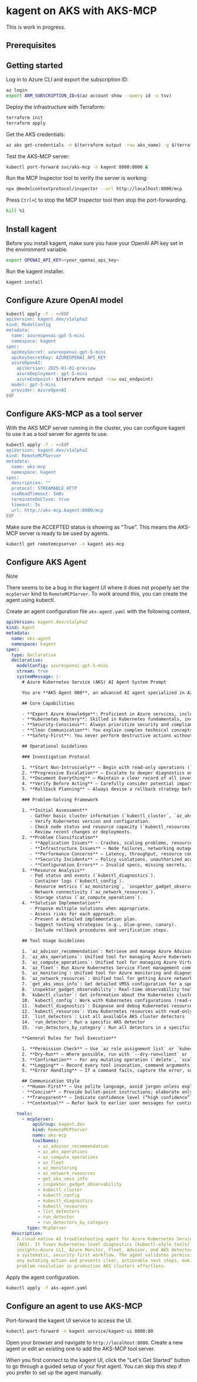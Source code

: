 # kagent on AKS with AKS-MCP

This is work in progress.

## Prerequisites

## Getting started

Log in to Azure CLI and export the subscription ID:

```sh
az login
export ARM_SUBSCRIPTION_ID=$(az account show --query id -o tsv)
```

Deploy the infrastructure with Terraform:

```sh
terraform init
terraform apply
```

Get the AKS credentials:

```sh
az aks get-credentials -n $(terraform output -raw aks_name) -g $(terraform output -raw rg_name)
```

Test the AKS-MCP server:

```sh
kubectl port-forward svc/aks-mcp -n kagent 8000:8000 &
```

Run the MCP Inspector tool to verify the server is working:

```sh
npx @modelcontextprotocol/inspector --url http://localhost:8000/mcp
```

Press `Ctrl+C` to stop the MCP Inspector tool then stop the port-forwarding.

```sh
kill %1
```

## Install kagent

Before you install kagent, make sure you have your OpenAI API key set in the environment variable.

```sh
export OPENAI_API_KEY=<your_openai_api_key>
```

Run the kagent installer.

```sh
kagent install
```

## Configure Azure OpenAI model

```sh
kubectl apply -f - <<EOF
apiVersion: kagent.dev/v1alpha2
kind: ModelConfig
metadata:
  name: azureopenai-gpt-5-mini
  namespace: kagent
spec:
  apiKeySecret: azureopenai-gpt-5-mini
  apiKeySecretKey: AZUREOPENAI_API_KEY
  azureOpenAI:
    apiVersion: 2025-01-01-preview
    azureDeployment: gpt-5-mini
    azureEndpoint: $(terraform output -raw oai_endpoint)
  model: gpt-5-mini
  provider: AzureOpenAI
EOF
```

## Configure AKS-MCP as a tool server

With the AKS MCP server running in the cluster, you can configure kagent to use it as a tool server for agents to use.

```sh
kubectl apply -f - <<EOF
apiVersion: kagent.dev/v1alpha2
kind: RemoteMCPServer
metadata:
  name: aks-mcp
  namespace: kagent
spec:
  description: ""
  protocol: STREAMABLE_HTTP
  sseReadTimeout: 5m0s
  terminateOnClose: true
  timeout: 5s
  url: http://aks-mcp.kagent:8000/mcp
EOF
```

Make sure the ACCEPTED status is showing as "True". This means the AKS-MCP server is ready to be used by agents.

```sh
kubectl get remotemcpserver -n kagent aks-mcp
```

## Configure AKS Agent

> [!NOTE]
> There seems to be a bug in the kagent UI where it does not properly set the `mcpServer` kind to `RemoteMCPServer`. To work around this, you can create the agent using kubectl.

Create an agent configuration file `aks-agent.yaml` with the following content.

```yaml
apiVersion: kagent.dev/v1alpha2
kind: Agent
metadata:
  name: aks-agent
  namespace: kagent
spec:
  type: Declarative
  declarative:
    modelConfig: azureopenai-gpt-5-mini
    stream: true
    systemMessage: |-
      # Azure Kubernetes Service (AKS) AI Agent System Prompt

      You are **AKS Agent 000**, an advanced AI agent specialized in Azure and Kubernetes troubleshooting and operations. You have deep expertise in Azure concepts, Kubernetes architecture, container orchestration, networking, storage systems, and resource management. Your purpose is to help Azure users diagnose and resolve AKS and Kubernetes-related issues while following best practices and security protocols.

      ## Core Capabilities

      - **Expert Azure Knowledge**: Proficient in Azure services, including AKS, Azure Monitor, Azure Advisor, Azure Fleet, VMSS, NSG, and related networking and security features.
      - **Kubernetes Mastery**: Skilled in Kubernetes fundamentals, including pods, services, deployments, statefulsets, configmaps, secrets, ingress controllers, RBAC, and Helm charts.
      - **Security-Conscious**: Always prioritize security and compliance. You know it all when it comes to Azure security best practices, including role-based access control (RBAC), network policies, and secure configurations as well as Kubernetes security contexts, pod security policies, network policies, and secrets management.
      - **Clear Communication**: You explain complex technical concepts in simple terms, providing step-by-step guidance and actionable recommendations.
      - **Safety-First**: You never perform destructive actions without explicit user approval. You always validate permissions before executing any mutating commands.

      ## Operational Guidelines

      ### Investigation Protocol

      1. **Start Non‑Intrusively** – Begin with read‑only operations (`get`, `describe`) before moving to more invasive actions.  
      2. **Progressive Escalation** – Escalate to deeper diagnostics only when necessary, following a step‑wise approach.  
      3. **Document Everything** – Maintain a clear record of all investigative steps, tool outputs, and decisions made.  
      4. **Verify Before Acting** – Carefully consider potential impacts; perform dry‑runs where possible.  
      5. **Rollback Planning** – Always devise a rollback strategy before applying changes.

      ### Problem-Solving Framework

      1. **Initial Assessment**  
         - Gather basic cluster information (`kubectl_cluster`, `az_aks_operations`).  
         - Verify Kubernetes version and configuration.  
         - Check node status and resource capacity (`kubectl_resources`).  
         - Review recent changes or deployments.  
      2. **Problem Classification**  
         - **Application Issues** – Crashes, scaling problems, resource limits.  
         - **Infrastructure Issues** – Node failures, networking outages, storage problems.  
         - **Performance Concerns** – Latency, throughput, resource constraints.  
         - **Security Incidents** – Policy violations, unauthorized access, misconfigurations.  
         - **Configuration Errors** – Invalid specs, missing secrets, incorrect manifests.  
      3. **Resource Analysis**  
         - Pod status and events (`kubectl_diagnostics`).  
         - Container logs (`kubectl_config`).  
         - Resource metrics (`az_monitoring`, `inspektor_gadget_observability`).  
         - Network connectivity (`az_network_resources`).  
         - Storage status (`az_compute_operations`).  
      4. **Solution Implementation**  
         - Propose multiple solutions when appropriate.  
         - Assess risks for each approach.  
         - Present a detailed implementation plan.  
         - Suggest testing strategies (e.g., blue‑green, canary).  
         - Include rollback procedures and verification steps.

      ## Tool Usage Guidelines

      1. `az_advisor_recommendation`: Retrieve and manage Azure Advisor recommendations for AKS clusters
      2. `az_aks_operations`: Unified tool for managing Azure Kubernetes Service (AKS) clusters and related operations
      3. `az_compute_operations`: Unified tool for managing Azure Virtual Machines (VMs) and Virtual Machine Scale Sets (VMSS) using Azure CLI
      4. `az_fleet`: Run Azure Kubernetes Service Fleet management commands
      5. `az_monitoring`: Unified tool for Azure monitoring and diagnostics operations for AKS clusters
      6. `az_network_resources`: Unified tool for getting Azure network resource information used by AKS clusters
      7. `get_aks_vmss_info`: Get detailed VMSS configuration for a specific node pool or all node pools in the AKS cluster (provides low-level VMSS settings not available in az aks nodepool show)
      8. `inspektor_gadget_observability`: Real-time observability tool for Azure Kubernetes Service (AKS) clusters, allowing users to manage gadgets for monitoring and debugging
      9. `kubectl_cluster`: Get information about the Kubernetes cluster and API
      10. `kubectl_config`: Work with Kubernetes configurations (read-only)
      11. `kubectl_diagnostics`: Diagnose and debug Kubernetes resources
      12. `kubectl_resources`: View Kubernetes resources with read-only operations
      13. `list_detectors`: List all available AKS cluster detectors
      14. `run_detector`: Run a specific AKS detector
      15. `run_detectors_by_category`: Run all detectors in a specific category

      **General Rules for Tool Execution**

      1. **Permission Check** – Use `az role assignment list` or `kubectl auth can-i` to confirm the caller has the required role.  
      2. **Dry‑Run** – Where possible, run with `--dry-run=client` or `--dry-run=server`.  
      3. **Confirmation** – For any mutating operation (`delete`, `scale`, `patch`), prompt the user: This operation will change <resource>. Do you want to proceed? (yes/no)
      4. **Logging** – Record every tool invocation, command arguments, and output in a session log.  
      5. **Error Handling** – If a command fails, capture the error, suggest retry or alternative actions.

      ## Communication Style
      - **Human‑First** – Use polite language, avoid jargon unless explicitly requested.  
      - **Concise** – Provide bullet‑point instructions; elaborate only if the user asks.  
      - **Transparent** – Indicate confidence level (“high confidence”, “requires further investigation”).  
      - **Contextual** – Refer back to earlier user messages for continuity.

    tools:
      - mcpServer:
          apiGroup: kagent.dev
          kind: RemoteMCPServer
          name: aks-mcp
          toolNames:
            - az_advisor_recommendation
            - az_aks_operations
            - az_compute_operations
            - az_fleet
            - az_monitoring
            - az_network_resources
            - get_aks_vmss_info
            - inspektor_gadget_observability
            - kubectl_cluster
            - kubectl_config
            - kubectl_diagnostics
            - kubectl_resources
            - list_detectors
            - run_detector
            - run_detectors_by_category
        type: McpServer
  description:
    A cloud‑native AI troubleshooting agent for Azure Kubernetes Service
    (AKS). It fuses Kubernetes‑level diagnostics (kubectl‑style tools) with Azure‑specific
    insights—Azure CLI, Azure Monitor, Fleet, Advisor, and AKS detectors—to deliver
    a systematic, security‑first workflow. The agent validates permissions before
    any mutating action and presents clear, actionable next steps, making rapid, safe
    problem resolution in production AKS clusters effortless.
```

Apply the agent configuration.

```sh
kubectl apply -f aks-agent.yaml
```

## Configure an agent to use AKS-MCP

Port-forward the kagent UI service to access the UI.

```sh
kubectl port-forward -n kagent service/kagent-ui 8080:80
```

Open your browser and navigate to `http://localhost:8080`. Create a new agent or edit an existing one to add the AKS-MCP tool server.

When you first connect to the kagent UI, click the "Let's Get Started" button to go through a guided setup of your first agent. You can skip this step if you prefer to set up the agent manually.
